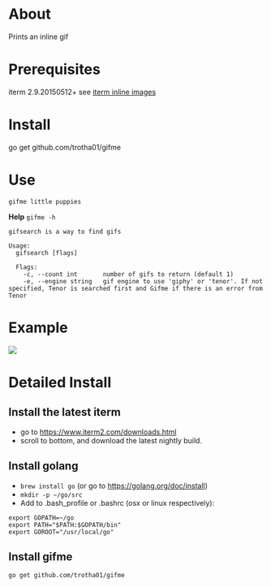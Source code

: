# About
Prints an inline gif

# Prerequisites
iterm 2.9.20150512+
see [iterm inline images](http://iterm2.com/images.html#/section/home)

# Install
go get github.com/trotha01/gifme

# Use
```gifme little puppies```

**Help**
``` gifme -h ```
```
gifsearch is a way to find gifs

Usage:
  gifsearch [flags]

  Flags:
    -c, --count int       number of gifs to return (default 1)
    -e, --engine string   gif engine to use 'giphy' or 'tenor'. If not specified, Tenor is searched first and Gifme if there is an error from Tenor
```

# Example
![](/how_to_gifme.gif)

# Detailed Install
## Install the latest iterm
- go to https://www.iterm2.com/downloads.html
- scroll to bottom, and download the latest nightly build.

## Install golang
- ```brew install go``` (or go to https://golang.org/doc/install)
- ```mkdir -p ~/go/src```
- Add to .bash_profile or .bashrc (osx or linux respectively):
```
export GOPATH=~/go
export PATH="$PATH:$GOPATH/bin"
export GOROOT="/usr/local/go"
```

## Install gifme
``` go get github.com/trotha01/gifme ```
